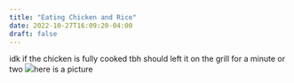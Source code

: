 ```yaml
---
title: "Eating Chicken and Rice"
date: 2022-10-27T16:09:20-04:00
draft: false
---
```


idk if the chicken is fully cooked tbh should left it on the grill for a minute or two ![](/ima_ddddeb5.jpeg)here is a picture